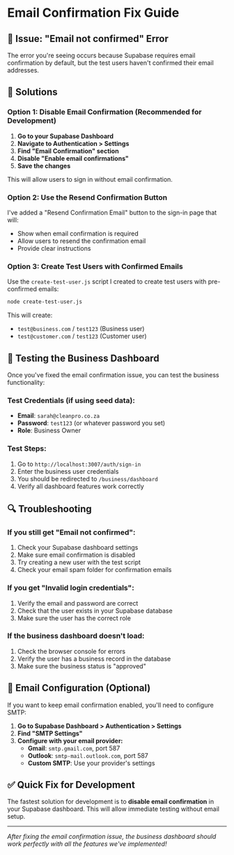 # Email Confirmation Fix Guide

## 🚨 Issue: "Email not confirmed" Error

The error you're seeing occurs because Supabase requires email confirmation by default, but the test users haven't confirmed their email addresses.

## 🔧 Solutions

### Option 1: Disable Email Confirmation (Recommended for Development)

1. **Go to your Supabase Dashboard**
2. **Navigate to Authentication > Settings**
3. **Find "Email Confirmation" section**
4. **Disable "Enable email confirmations"**
5. **Save the changes**

This will allow users to sign in without email confirmation.

### Option 2: Use the Resend Confirmation Button

I've added a "Resend Confirmation Email" button to the sign-in page that will:
- Show when email confirmation is required
- Allow users to resend the confirmation email
- Provide clear instructions

### Option 3: Create Test Users with Confirmed Emails

Use the `create-test-user.js` script I created to create test users with pre-confirmed emails:

```bash
node create-test-user.js
```

This will create:
- `test@business.com` / `test123` (Business user)
- `test@customer.com` / `test123` (Customer user)

## 🧪 Testing the Business Dashboard

Once you've fixed the email confirmation issue, you can test the business functionality:

### Test Credentials (if using seed data):
- **Email**: `sarah@cleanpro.co.za`
- **Password**: `test123` (or whatever password you set)
- **Role**: Business Owner

### Test Steps:
1. Go to `http://localhost:3007/auth/sign-in`
2. Enter the business user credentials
3. You should be redirected to `/business/dashboard`
4. Verify all dashboard features work correctly

## 🔍 Troubleshooting

### If you still get "Email not confirmed":
1. Check your Supabase dashboard settings
2. Make sure email confirmation is disabled
3. Try creating a new user with the test script
4. Check your email spam folder for confirmation emails

### If you get "Invalid login credentials":
1. Verify the email and password are correct
2. Check that the user exists in your Supabase database
3. Make sure the user has the correct role

### If the business dashboard doesn't load:
1. Check the browser console for errors
2. Verify the user has a business record in the database
3. Make sure the business status is "approved"

## 📧 Email Configuration (Optional)

If you want to keep email confirmation enabled, you'll need to configure SMTP:

1. **Go to Supabase Dashboard > Authentication > Settings**
2. **Find "SMTP Settings"**
3. **Configure with your email provider:**
   - **Gmail**: `smtp.gmail.com`, port 587
   - **Outlook**: `smtp-mail.outlook.com`, port 587
   - **Custom SMTP**: Use your provider's settings

## ✅ Quick Fix for Development

The fastest solution for development is to **disable email confirmation** in your Supabase dashboard. This will allow immediate testing without email setup.

---

*After fixing the email confirmation issue, the business dashboard should work perfectly with all the features we've implemented!*

